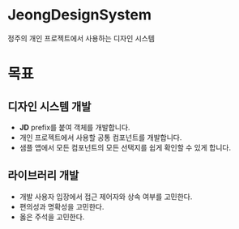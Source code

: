 # JeongDesignSystem
정주의 개인 프로젝트에서 사용하는 디자인 시스템

# 목표
## 디자인 시스템 개발
- **JD** prefix를 붙여 객체를 개발합니다.
- 개인 프로젝트에서 사용할 공통 컴포넌트를 개발합니다.
- 샘플 앱에서 모든 컴포넌트의 모든 선택지를 쉽게 확인할 수 있게 합니다.

## 라이브러리 개발
- 개발 사용자 입장에서 접근 제어자와 상속 여부를 고민한다.
- 편의성과 명확성을 고민한다.
- 옳은 주석을 고민한다.

